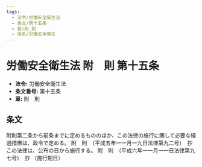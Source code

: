 ```yaml
---
tags:
  - 法令/労働安全衛生法
  - 条文/第十五条
  - 章/附_則
  - 体系/労働安全衛生
---
```

# 労働安全衛生法 附　則 第十五条

- **法令:** 労働安全衛生法
- **条文番号:** 第十五条
- **章:** 附　則

## 条文
附則第二条から前条までに定めるもののほか、この法律の施行に関して必要な経過措置は、政令で定める。
附　則　（平成五年一一月一九日法律第九二号）　抄
この法律は、公布の日から施行する。
附　則　（平成六年一一月一一日法律第九七号）　抄
（施行期日）


